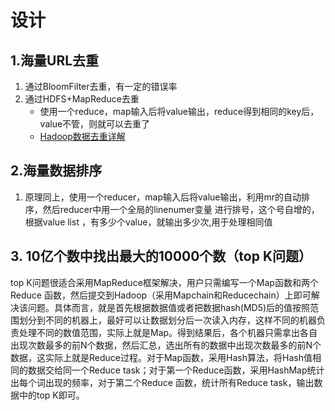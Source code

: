 # 设计

## 1.海量URL去重

1. 通过BloomFilter去重，有一定的错误率
2. 通过HDFS+MapReduce去重
    - 使用一个reduce，map输入后将value输出，reduce得到相同的key后，value不管，则就可以去重了
    - [Hadoop数据去重详解](https://blog.csdn.net/lzq123_1/article/details/40895705)
    
## 2.海量数据排序

1. 原理同上，使用一个reducer，map输入后将value输出，利用mr的自动排序，然后reducer中用一个全局的linenumer变量 进行排号，这个号自增的，根据value list ，有多少个value，就输出多少次,用于处理相同值  
 
## 3. 10亿个数中找出最大的10000个数（top K问题）

top K问题很适合采用MapReduce框架解决，用户只需编写一个Map函数和两个Reduce 函数，然后提交到Hadoop（采用Mapchain和Reducechain）上即可解决该问题。具体而言，就是首先根据数据值或者把数据hash(MD5)后的值按照范围划分到不同的机器上，最好可以让数据划分后一次读入内存，这样不同的机器负责处理不同的数值范围，实际上就是Map。得到结果后，各个机器只需拿出各自出现次数最多的前N个数据，然后汇总，选出所有的数据中出现次数最多的前N个数据，这实际上就是Reduce过程。对于Map函数，采用Hash算法，将Hash值相同的数据交给同一个Reduce task；对于第一个Reduce函数，采用HashMap统计出每个词出现的频率，对于第二个Reduce 函数，统计所有Reduce task，输出数据中的top K即可。  




   
 
 